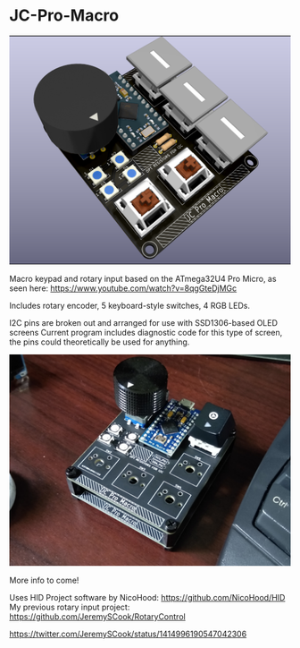 # JC-Pro-Macro

![image](JCPMRender.png)

Macro keypad and rotary input based on the ATmega32U4 Pro Micro, as seen here: https://www.youtube.com/watch?v=8qgGteDjMGc

Includes rotary encoder, 5 keyboard-style switches, 4 RGB LEDs.

I2C pins are broken out and arranged for use with SSD1306-based OLED screens
Current program includes diagnostic code for this type of screen, the pins
could theoretically be used for anything.

![image](JCPMPartAssy.jpg)

More info to come!

Uses HID Project software by NicoHood: https://github.com/NicoHood/HID  
My previous rotary input project: https://github.com/JeremySCook/RotaryControl

https://twitter.com/JeremySCook/status/1414996190547042306
